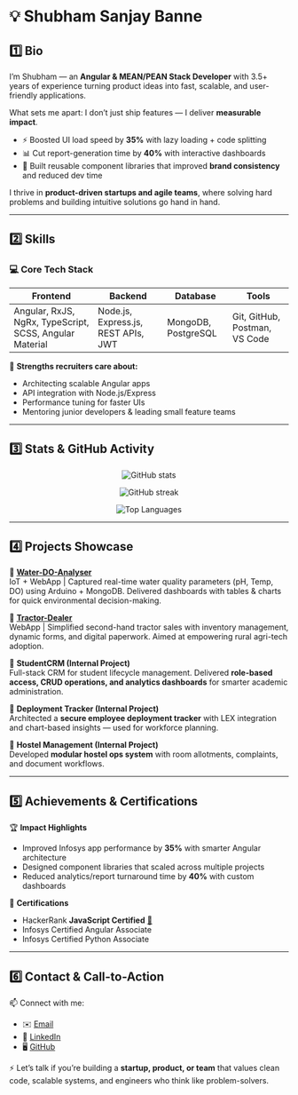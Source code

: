 # 💡 Shubham Sanjay Banne  

## 1️⃣ Bio  
I’m Shubham — an **Angular & MEAN/PEAN Stack Developer** with 3.5+ years of experience turning product ideas into fast, scalable, and user-friendly applications.  

What sets me apart: I don’t just ship features — I deliver **measurable impact**.  
- ⚡ Boosted UI load speed by **35%** with lazy loading + code splitting  
- 📊 Cut report-generation time by **40%** with interactive dashboards  
- 🧩 Built reusable component libraries that improved **brand consistency** and reduced dev time  

I thrive in **product-driven startups and agile teams**, where solving hard problems and building intuitive solutions go hand in hand.  

---

## 2️⃣ Skills  

### 💻 Core Tech Stack  
| Frontend | Backend | Database | Tools |
|----------|----------|----------|-------|
| Angular, RxJS, NgRx, TypeScript, SCSS, Angular Material | Node.js, Express.js, REST APIs, JWT | MongoDB, PostgreSQL | Git, GitHub, Postman, VS Code |

🌟 **Strengths recruiters care about:**  
- Architecting scalable Angular apps  
- API integration with Node.js/Express  
- Performance tuning for faster UIs  
- Mentoring junior developers & leading small feature teams  

---

## 3️⃣ Stats & GitHub Activity  

<p align="center">
  <img src="https://github-readme-stats.vercel.app/api?username=ShubhamBanne19&show_icons=true&theme=tokyonight" alt="GitHub stats" />
</p>

<p align="center">
  <img src="https://github-readme-streak-stats.herokuapp.com/?user=ShubhamBanne19&theme=tokyonight" alt="GitHub streak" />
</p>

<p align="center">
  <img src="https://github-readme-stats.vercel.app/api/top-langs/?username=ShubhamBanne19&layout=compact&theme=tokyonight" alt="Top Languages" />
</p>

---

## 4️⃣ Projects Showcase  

🔹 **[Water-DO-Analyser](https://github.com/ShubhamBanne19/waterParameters)**  
IoT + WebApp | Captured real-time water quality parameters (pH, Temp, DO) using Arduino + MongoDB. Delivered dashboards with tables & charts for quick environmental decision-making.  

🔹 **[Tractor-Dealer](https://github.com/RavirajPawar/tractor-dealer)**  
WebApp | Simplified second-hand tractor sales with inventory management, dynamic forms, and digital paperwork. Aimed at empowering rural agri-tech adoption.  

🔹 **StudentCRM (Internal Project)**  
Full-stack CRM for student lifecycle management. Delivered **role-based access, CRUD operations, and analytics dashboards** for smarter academic administration.  

🔹 **Deployment Tracker (Internal Project)**  
Architected a **secure employee deployment tracker** with LEX integration and chart-based insights — used for workforce planning.  

🔹 **Hostel Management (Internal Project)**  
Developed **modular hostel ops system** with room allotments, complaints, and document workflows.  

---

## 5️⃣ Achievements & Certifications  

🏆 **Impact Highlights**  
- Improved Infosys app performance by **35%** with smarter Angular architecture  
- Designed component libraries that scaled across multiple projects  
- Reduced analytics/report turnaround time by **40%** with custom dashboards  

📜 **Certifications**  
- HackerRank **JavaScript Certified** [🔗](https://www.hackerrank.com/certificates/5e009d0d0e7f)  
- Infosys Certified Angular Associate  
- Infosys Certified Python Associate  

---

## 6️⃣ Contact & Call-to-Action  

📫 Connect with me:  
- ✉️ [Email](mailto:shubhambanne1819@gmail.com)  
- 💼 [LinkedIn](https://www.linkedin.com/in/shubham-banne1802)  
- 🖥️ [GitHub](https://github.com/ShubhamBanne19)  

⚡ Let’s talk if you’re building a **startup, product, or team** that values clean code, scalable systems, and engineers who think like problem-solvers.  
